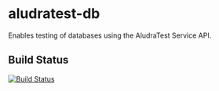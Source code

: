 # aludratest-db
Enables testing of databases using the AludraTest Service API.

## Build Status
[![Build Status](https://travis-ci.org/AludraTest/aludratest-db.svg?branch=master)](https://travis-ci.org/AludraTest/aludratest-db)
